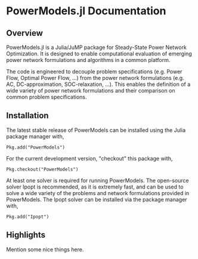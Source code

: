 # PowerModels.jl Documentation

## Overview

PowerModels.jl is a Julia/JuMP package for Steady-State Power Network Optimization. It is designed to enable computational evaluation of emerging power network formulations and algorithms in a common platform.

The code is engineered to decouple problem specifications (e.g. Power Flow, Optimal Power Flow, ...) from the power network formulations (e.g. AC, DC-approximation, SOC-relaxation, ...). This enables the definition of a wide variety of power network formulations and their comparison on common problem specifications.

## Installation

The latest stable release of PowerModels can be installed using the Julia package manager with,

`Pkg.add("PowerModels")`

For the current development version, "checkout" this package with,

`Pkg.checkout("PowerModels")`

At least one solver is required for running PowerModels.  The open-source solver Ipopt is recommended, as it is extremely fast, and can be used to solve a wide variety of the problems and network formulations provided in PowerModels.  The Ipopt solver can be installed via the package manager with,

`Pkg.add("Ipopt")`

## Highlights

Mention some nice things here.

